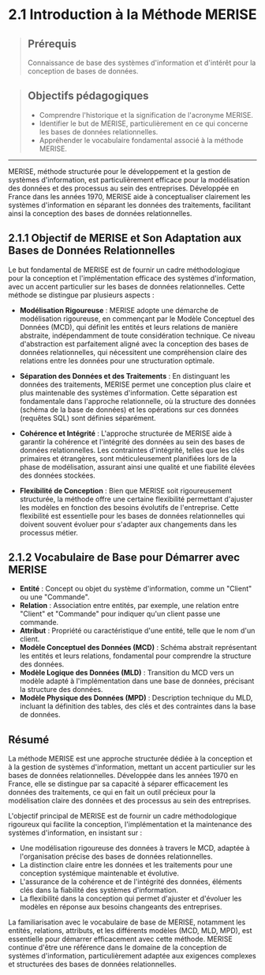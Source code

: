 # 2.1 Introduction à la Méthode MERISE

<blockquote>
    <h2>Prérequis</h2>
    <p>Connaissance de base des systèmes d'information et d'intérêt pour la conception de bases de données.</p>
</blockquote>

<blockquote>
    <h2>Objectifs pédagogiques</h2>
    <ul>
        <li>Comprendre l'historique et la signification de l'acronyme MERISE.</li>
        <li>Identifier le but de MERISE, particulièrement en ce qui concerne les bases de données relationnelles.</li>
        <li>Appréhender le vocabulaire fondamental associé à la méthode MERISE.</li>
    </ul>
</blockquote>

---


MERISE, méthode structurée pour le développement et la gestion de systèmes d'information, est particulièrement efficace pour la modélisation des données et des processus au sein des entreprises. Développée en France dans les années 1970, MERISE aide à conceptualiser clairement les systèmes d'information en séparant les données des traitements, facilitant ainsi la conception des bases de données relationnelles.


## 2.1.1 Objectif de MERISE et Son Adaptation aux Bases de Données Relationnelles

Le but fondamental de MERISE est de fournir un cadre méthodologique pour la conception et l'implémentation efficace des systèmes d'information, avec un accent particulier sur les bases de données relationnelles. Cette méthode se distingue par plusieurs aspects :

- **Modélisation Rigoureuse** : MERISE adopte une démarche de modélisation rigoureuse, en commençant par le Modèle Conceptuel des Données (MCD), qui définit les entités et leurs relations de manière abstraite, indépendamment de toute considération technique. Ce niveau d'abstraction est parfaitement aligné avec la conception des bases de données relationnelles, qui nécessitent une compréhension claire des relations entre les données pour une structuration optimale.
  
- **Séparation des Données et des Traitements** : En distinguant les données des traitements, MERISE permet une conception plus claire et plus maintenable des systèmes d'information. Cette séparation est fondamentale dans l'approche relationnelle, où la structure des données (schéma de la base de données) et les opérations sur ces données (requêtes SQL) sont définies séparément.

- **Cohérence et Intégrité** : L'approche structurée de MERISE aide à garantir la cohérence et l'intégrité des données au sein des bases de données relationnelles. Les contraintes d'intégrité, telles que les clés primaires et étrangères, sont méticuleusement planifiées lors de la phase de modélisation, assurant ainsi une qualité et une fiabilité élevées des données stockées.

- **Flexibilité de Conception** : Bien que MERISE soit rigoureusement structurée, la méthode offre une certaine flexibilité permettant d'ajuster les modèles en fonction des besoins évolutifs de l'entreprise. Cette flexibilité est essentielle pour les bases de données relationnelles qui doivent souvent évoluer pour s'adapter aux changements dans les processus métier.


## 2.1.2 Vocabulaire de Base pour Démarrer avec MERISE

- **Entité** : Concept ou objet du système d'information, comme un "Client" ou une "Commande".
- **Relation** : Association entre entités, par exemple, une relation entre "Client" et "Commande" pour indiquer qu'un client passe une commande.
- **Attribut** : Propriété ou caractéristique d'une entité, telle que le nom d'un client.
- **Modèle Conceptuel des Données (MCD)** : Schéma abstrait représentant les entités et leurs relations, fondamental pour comprendre la structure des données.
- **Modèle Logique des Données (MLD)** : Transition du MCD vers un modèle adapté à l'implémentation dans une base de données, précisant la structure des données.
- **Modèle Physique des Données (MPD)** : Description technique du MLD, incluant la définition des tables, des clés et des contraintes dans la base de données.


## Résumé

La méthode MERISE est une approche structurée dédiée à la conception et à la gestion de systèmes d'information, mettant un accent particulier sur les bases de données relationnelles. Développée dans les années 1970 en France, elle se distingue par sa capacité à séparer efficacement les données des traitements, ce qui en fait un outil précieux pour la modélisation claire des données et des processus au sein des entreprises.

L'objectif principal de MERISE est de fournir un cadre méthodologique rigoureux qui facilite la conception, l'implémentation et la maintenance des systèmes d'information, en insistant sur :
- Une modélisation rigoureuse des données à travers le MCD, adaptée à l'organisation précise des bases de données relationnelles.
- La distinction claire entre les données et les traitements pour une conception systémique maintenable et évolutive.
- L'assurance de la cohérence et de l'intégrité des données, éléments clés dans la fiabilité des systèmes d'information.
- La flexibilité dans la conception qui permet d'ajuster et d'évoluer les modèles en réponse aux besoins changeants des entreprises.

La familiarisation avec le vocabulaire de base de MERISE, notamment les entités, relations, attributs, et les différents modèles (MCD, MLD, MPD), est essentielle pour démarrer efficacement avec cette méthode. MERISE continue d'être une référence dans le domaine de la conception de systèmes d'information, particulièrement adaptée aux exigences complexes et structurées des bases de données relationnelles.

